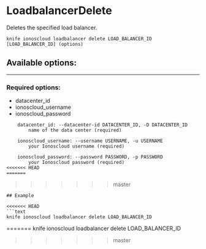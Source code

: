 # LoadbalancerDelete

Deletes the specified load balancer.

    knife ionoscloud loadbalancer delete LOAD_BALANCER_ID [LOAD_BALANCER_ID] (options)


## Available options:
---

### Required options:
* datacenter_id
* ionoscloud_username
* ionoscloud_password

```
    datacenter_id: --datacenter-id DATACENTER_ID, -D DATACENTER_ID
        name of the data center (required)

    ionoscloud_username: --username USERNAME, -u USERNAME
        your Ionoscloud username (required)

    ionoscloud_password: --password PASSWORD, -p PASSWORD
        your Ionoscloud password (required)
<<<<<<< HEAD
=======

```
>>>>>>> master

```
## Example

<<<<<<< HEAD
```text
knife ionoscloud loadbalancer delete LOAD_BALANCER_ID 
```
=======
    knife ionoscloud loadbalancer delete LOAD_BALANCER_ID 
>>>>>>> master
